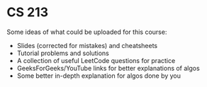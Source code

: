 # CS 213

Some ideas of what could be uploaded for this course:

- Slides (corrected for mistakes) and cheatsheets
- Tutorial problems and solutions
- A collection of useful LeetCode questions for practice
- GeeksForGeeks/YouTube links for better explanations of algos
- Some better in-depth explanation for algos done by you
